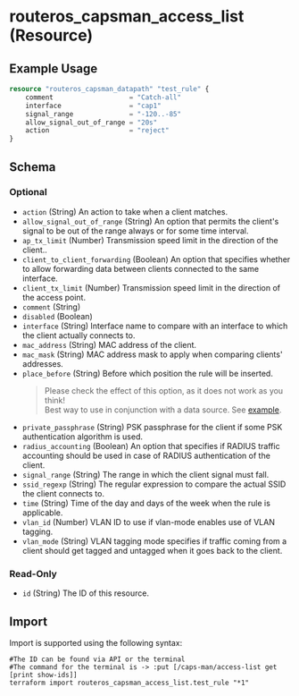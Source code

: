 # routeros_capsman_access_list (Resource)


## Example Usage
```terraform
resource "routeros_capsman_datapath" "test_rule" {
	comment                   = "Catch-all"
	interface                 = "cap1"
	signal_range              = "-120..-85"
	allow_signal_out_of_range = "20s"
	action                    = "reject"
}
```

<!-- schema generated by tfplugindocs -->
## Schema

### Optional

- `action` (String) An action to take when a client matches.
- `allow_signal_out_of_range` (String) An option that permits the client's signal to be out of the range always or for some time interval.
- `ap_tx_limit` (Number) Transmission speed limit in the direction of the client..
- `client_to_client_forwarding` (Boolean) An option that specifies whether to allow forwarding data between clients connected to the same interface.
- `client_tx_limit` (Number) Transmission speed limit in the direction of the access point.
- `comment` (String)
- `disabled` (Boolean)
- `interface` (String) Interface name to compare with an interface to which the client actually connects to.
- `mac_address` (String) MAC address of the client.
- `mac_mask` (String) MAC address mask to apply when comparing clients' addresses.
- `place_before` (String) Before which position the rule will be inserted.  
	> Please check the effect of this option, as it does not work as you think!  
	> Best way to use in conjunction with a data source. See [example](../data-sources/firewall.md#example-usage).
- `private_passphrase` (String) PSK passphrase for the client if some PSK authentication algorithm is used.
- `radius_accounting` (Boolean) An option that specifies if RADIUS traffic accounting should be used in case of RADIUS authentication of the client.
- `signal_range` (String) The range in which the client signal must fall.
- `ssid_regexp` (String) The regular expression to compare the actual SSID the client connects to.
- `time` (String) Time of the day and days of the week when the rule is applicable.
- `vlan_id` (Number) VLAN ID to use if vlan-mode enables use of VLAN tagging.
- `vlan_mode` (String) VLAN tagging mode specifies if traffic coming from a client should get tagged and untagged when it goes back to the client.

### Read-Only

- `id` (String) The ID of this resource.

## Import
Import is supported using the following syntax:
```shell
#The ID can be found via API or the terminal
#The command for the terminal is -> :put [/caps-man/access-list get [print show-ids]]
terraform import routeros_capsman_access_list.test_rule "*1"
```

